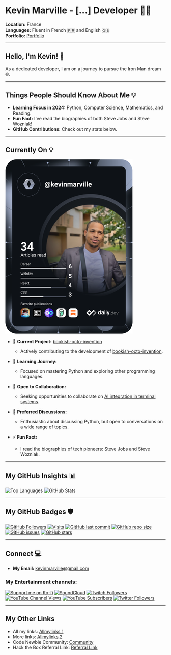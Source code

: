 
# Kevin Marville - [...] Developer 👨‍💻

**Location:** France  
**Languages:** Fluent in French 🇫🇷 and English 🇬🇧  
**Portfolio:** [Portfolio](https://kvnbbg-creations.io)

---

## Hello, I'm Kevin! 👋

As a dedicated developer, I am on a journey to pursue the Iron Man dream 🌐.

---

## Things People Should Know About Me 💡

- **Learning Focus in 2024:** Python, Computer Science, Mathematics, and Reading.
- **Fun Fact:** I've read the biographies of both Steve Jobs and Steve Wozniak!
- **GitHub Contributions:** Check out my stats below.

---

## Currently On 💡

<a href="https://app.daily.dev/kevinmarville"><img src="https://github.com/Kvnbbg/kvnbbg/blob/main/devcard.svg" width="400" alt="Kevin Marville's Dev Card"/></a>

- 🔭 **Current Project:** [bookish-octo-invention](https://github.com/kvnbbg/bookish-octo-invention)
  - Actively contributing to the development of [bookish-octo-invention](https://github.com/kvnbbg/bookish-octo-invention).

- 🌱 **Learning Journey:**
  - Focused on mastering Python and exploring other programming languages.

- 👯 **Open to Collaboration:**
  - Seeking opportunities to collaborate on [AI integration in terminal systems](https://github.com/Kvnbbg/ubiquitous-fishstick).

- 💬 **Preferred Discussions:**
  - Enthusiastic about discussing Python, but open to conversations on a wide range of topics.

- ⚡ **Fun Fact:**
  - I read the biographies of tech pioneers: Steve Jobs and Steve Wozniak.

---

## My GitHub Insights 📊

![Top Languages](https://github-readme-stats.vercel.app/api/top-langs/?username=kvnbbg&layout=compact)
![GitHub Stats](https://github-readme-stats.vercel.app/api?username=kvnbbg&show_icons=true&theme=radical)

---

## My GitHub Badges 🛡️

[![GitHub Followers](https://img.shields.io/github/followers/kvnbbg?label=Follow&style=social)](https://github.com/kvnbbg)
[![Visits](https://badges.pufler.dev/visits/kvnbbg/bookish-octo-invention)](https://github.com/kvnbbg/bookish-octo-invention)
[![GitHub last commit](https://img.shields.io/github/last-commit/kvnbbg/bookish-octo-invention)](https://github.com/kvnbbg/bookish-octo-invention)
[![GitHub repo size](https://img.shields.io/github/repo-size/kvnbbg/bookish-octo-invention)](https://github.com/kvnbbg/bookish-octo-invention)
[![GitHub issues](https://img.shields.io/github/issues/kvnbbg/bookish-octo-invention)](https://github.com/kvnbbg/bookish-octo-invention/issues)
[![GitHub stars](https://img.shields.io/github/stars/kvnbbg/bookish-octo-invention)](https://github.com/kvnbbg/bookish-octo-invention/stargazers)

---

## Connect 💻 

- **My Email:** kevinmarville@gmail.com

### My Entertainment channels:

[![Support me on Ko-fi](https://img.shields.io/badge/Support%20me%20on-Ko--fi-F16061?logo=ko-fi)](https://ko-fi.com/kvnbbg)
[![SoundCloud](https://img.shields.io/badge/SoundCloud-%23FF3300?logo=soundcloud&logoColor=white)](https://soundcloud.com/kvnbbg)
[![Twitch Followers](https://img.shields.io/twitch/followers/kvnbbg?style=social&logo=Twitch)](https://www.twitch.tv/kvnbbg)
[![YouTube Channel Views](https://img.shields.io/youtube/channel/views/UC_x5XG1OV2P6uZZ5FSM9Ttw?style=social)](https://www.youtube.com/channel/UC_x5XG1OV2P6uZZ5FSM9Ttw)
[![YouTube Subscribers](https://img.shields.io/youtube/channel/subscribers/UC_x5XG1OV2P6uZZ5FSM9Ttw?style=social)](https://www.youtube.com/channel/UC_x5XG1OV2P6uZZ5FSM9Ttw)
[![Twitter Followers](https://img.shields.io/twitter/follow/techadnstream?style=social&logo=twitter)](https://twitter.com/techadnstream)

---

## My Other Links 

- All my links: [Allmylinks 1](https://allmylinks.com/kvnbbg)
- More links: [Allmylinks 2](https://allmylinks.com/kevin-marville)
- Code Newbie Community: [Community](https://community.codenewbie.org/kvnbbg)
- Hack the Box Referral Link: [Referral Link](https://referral.hackthebox.com/mzw8H4V)
